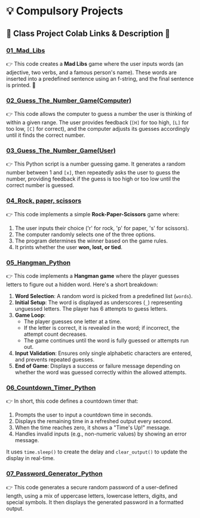 # 💡 Compulsory Projects  

## 📂 **Class Project Colab Links & Description** 🔗

### [01_Mad_Libs](https://colab.research.google.com/drive/1v5JF892a6MZNWJ3TdGSEkKhHX-8afuWA) 
👉  This code creates a **Mad Libs** game where the user inputs words (an adjective, two verbs, and a famous person's name). These words are inserted into a predefined sentence using an f-string, and the final sentence is printed. 🚀

### [02_Guess_The_Number_Game(Computer)](https://colab.research.google.com/drive/1uIRNvh6aawDEHIrlnPVqryv_ynx0zahJ)
👉  This code allows the computer to guess a number the user is thinking of within a given range. The user provides feedback (`[H]` for too high, `[L]` for too low, `[C]` for correct), and the computer adjusts its guesses accordingly until it finds the correct number.
### [03_Guess_The_Number_Game(User)](https://colab.research.google.com/drive/1NbBZ9nY4nQoanAMl9Tw42dfGIZTvMnPb)
👉  This Python script is a number guessing game. It generates a random number between 1 and `[x]`, then repeatedly asks the user to guess the number, providing feedback if the guess is too high or too low until the correct number is guessed.
### [04_Rock, paper, scissors](https://colab.research.google.com/drive/1_5YOltoiafxWREkeH9yifyxhhNDL63Ec)
👉  This code implements a simple **Rock-Paper-Scissors** game where:  
1. The user inputs their choice ('r' for rock, 'p' for paper, 's' for scissors).  
2. The computer randomly selects one of the three options.  
3. The program determines the winner based on the game rules.  
4. It prints whether the user **won, lost, or tied**.

### [05_Hangman_Python](https://colab.research.google.com/drive/1lLGYcLV6StdwwZ2Zx34E3GCBK7SbrVJ8#scrollTo=7f2jrjcVHckp)
👉  This code implements a **Hangman game** where the player guesses letters to figure out a hidden word. Here's a short breakdown:

1. **Word Selection**: A random word is picked from a predefined list (`words`).
2. **Initial Setup**: The word is displayed as underscores (`_`) representing unguessed letters. The player has 6 attempts to guess letters.
3. **Game Loop**: 
   - The player guesses one letter at a time.
   - If the letter is correct, it is revealed in the word; if incorrect, the attempt count decreases.
   - The game continues until the word is fully guessed or attempts run out.
4. **Input Validation**: Ensures only single alphabetic characters are entered, and prevents repeated guesses.
5. **End of Game**: Displays a success or failure message depending on whether the word was guessed correctly within the allowed attempts.
   
### [06_Countdown_Timer_Python](https://colab.research.google.com/drive/1N4f6yRY2l3wKgYdwGyXGyKCudsfxF2hM#scrollTo=FBpZrH2PI2TW&uniqifier=10)
👉  In short, this code defines a countdown timer that:

1. Prompts the user to input a countdown time in seconds.
2. Displays the remaining time in a refreshed output every second.
3. When the time reaches zero, it shows a "Time's Up!" message.
4. Handles invalid inputs (e.g., non-numeric values) by showing an error message.

It uses `time.sleep()` to create the delay and `clear_output()` to update the display in real-time.

### [07_Password_Generator_Python](https://colab.research.google.com/drive/1rsjFBcsXbB4_KbNaQMJWt5_J0SSnXrWA)
👉  This code generates a secure random password of a user-defined length, using a mix of uppercase letters, lowercase letters, digits, and special symbols. It then displays the generated password in a formatted output.
